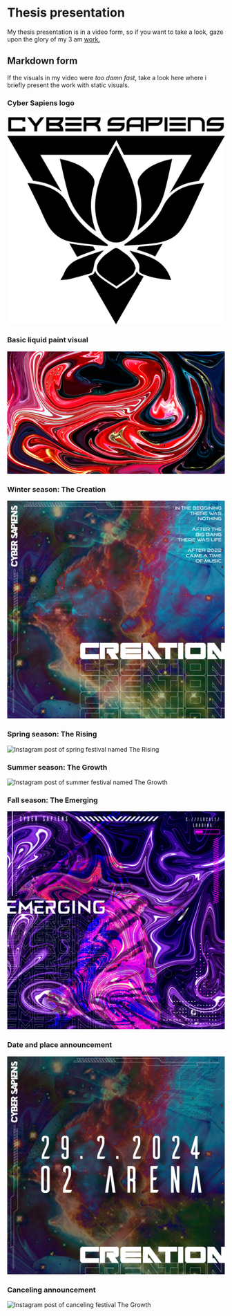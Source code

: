 # Thesis presentation

My thesis presentation is in a video form, so if you want to take a look, gaze upon the glory of my 3 am [work.](https://youtu.be/5YujL3eA-ck)

## Markdown form

If the visuals in my video were <i>too damn fast</i>, take a look here where i briefly present the work with static visuals.

### Cyber Sapiens logo
<img src="Logo Cyber Sapiens.png" alt="Cyber Sapiens logo">

### Basic liquid paint visual
<img src="Liquid paint – základní.jpg" alt="Basic form of liquid paint used in visuals">

### Winter season: The Creation
<img src="The Creation - IG.jpg" alt="Instagram post of winter festival named The Creation">

### Spring season: The Rising
<img src="The Rising - IG.jpg" alt="Instagram post of spring festival named The Rising">

### Summer season: The Growth
<img src="The Growth - IG.jpg" alt="Instagram post of summer festival named The Growth">

### Fall season: The Emerging
<img src="The Emerging - IG.jpg" alt="Instagram post of fall festival named The Emerging">

### Date and place announcement
<img src="The Creation - Místo konání + datum.jpg" alt="Instagram post with announcement of place and date of festival The Creation">

### Canceling announcement
<img src="Growth - Zrušeno.jpg" alt="Instagram post of canceling festival The Growth">

